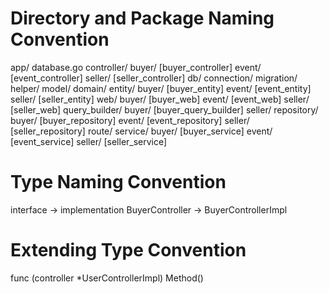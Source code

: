 # Directory and Package Naming Convention
app/
    database.go
controller/
    buyer/ [buyer_controller]
    event/ [event_controller]
    seller/ [seller_controller]
db/
    connection/
    migration/
helper/
model/
    domain/
    entity/
        buyer/ [buyer_entity]
        event/ [event_entity]
        seller/ [seller_entity]
    web/
        buyer/ [buyer_web]
        event/ [event_web]
        seller/ [seller_web]
query_builder/
    buyer/ [buyer_query_builder]
    seller/
repository/
    buyer/ [buyer_repository]
    event/ [event_repository]
    seller/ [seller_repository]
route/
service/
    buyer/ [buyer_service]
    event/ [event_service]
    seller/ [seller_service]


# Type Naming Convention
interface -> implementation
BuyerController -> BuyerControllerImpl


# Extending Type Convention
func (controller *UserControllerImpl) Method()
